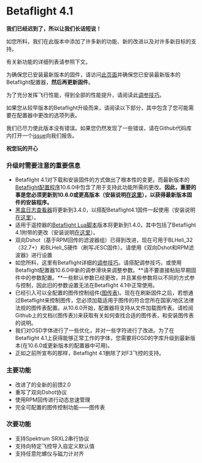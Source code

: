 # Betaflight 4.1

**我们已经迟到了，所以让我们长话短说！**

如您所料，我们在此版本中添加了许多新的功能、新的改进以及对许多新目标的支持。

有关新功能的详细列表请参照下文。

为确保您已安装最新版本的固件，请访问[此页面](https://github.com/betaflight/betaflight-configurator/releases)并确保您已安装最新版本的Betaflight配置器，**然后再更新固件**。

为了充分发挥飞行性能，得到全部的性能提升，请阅读此[调参技巧](../tiao-can-ji-qiao/betaflight-4.1.md)。

如果您从较早版本的Betaflight升级而来，请阅读以下部分，其中包含了您可能需要在配置器中更改的选项列表。

我们已尽力使此版本没有错误。如果您仍然发现了一些错误，请在Github代码库内打开一个[issue](https://github.com/betaflight/betaflight/issues)向我们报告。

**祝您玩的开心**  


### **升级时需要注意的重要信息**

* Betaflight 4.1对下载和安装固件的方式做出了根本性的变更。而最新版本的[Betaflight配置程序](https://github.com/betaflight/betaflight-configurator/releases)10.6.0中包含了用于支持此功能所需的更改。**因此，重要的事是您必须更新到10.6.0或更高版本（安装说明**[**在这里**](https://github.com/betaflight/betaflight-configurator#installation)**），以获得最新版本固件的安装程序。**
* [黑盒日志查看器](https://github.com/betaflight/blackbox-log-viewer/releases)将更新到3.4.0，以搭配Betaflight4.1固件一起使用（安装说明[在这里](https://github.com/betaflight/blackbox-log-viewer#installation)）。
* 适用于遥控器的[Betaflight Lua脚本](https://github.com/betaflight/betaflight-tx-lua-scripts/releases)版本将更新到1.4.0，其中包括了Betaflight 4.1附带的更改（安装说明[在这里](https://github.com/betaflight/betaflight-tx-lua-scripts#installing)）。
* 双向Dshot（基于RPM回传的滤波器组）已得到改进，现在可用于BLHeli\_32（32.7+）和BLHeli\_S硬件（刷写JESC固件）。请使用《双向Dshot和RPM滤波器》进行设置
* 如您所料，这里有Betaflight详细的[调参技巧](../tiao-can-ji-qiao/betaflight-4.1.md)。请搭配调参技巧，或使用Betaflight配置器10.6.0中新的调参滑块来调整参数。**请不要直接粘贴早期固件中的参数配置。**一些默认参数已经更改，并且某些参数将以不同的方式参与控制，因此旧的参数设置无法在Betaflight 4.1中正常使用。
* 已经引入可以全配置的图传控制组件\([图传表](http://mp.weixin.qq.com/s?__biz=Mzg4OTAzNzM5MA==&mid=2247484653&idx=1&sn=1d0ad0e942dc6c72aa7544623f1832f7&chksm=cff0b3ccf8873adae06185c0715ed8dea7412f132eb56f2ce7c319aebd21f739b93a685b3ff5&scene=21#wechat_redirect)\)。现在在刷新固件之后，若想通过Betaflight来控制图传，您必须加载适用于图传的符合您所在国家/地区法律法规的图传表配置。从10.6.0开始，配置器将支持从文件加载图传表。请检阅Github上的文档\(《图传表》\)来获取有关如何查找合适的图传表，和安装图传表的说明。
* 我们对OSD字体进行了一些优化，并对一些字符进行了改进。为了在Betaflight 4.1上获得能够正常工作的字体，您需要将OSD的字库升级到最新版本\(在10.6.0或更新版本的配置器中可用\)。
* 正如之前所宣布的那样，Betaflight 4.1删除了对F3飞控的支持。

### **主要功能**

* 改进了的全新的前馈2.0
* 重写了双向Dshot协议
* 使用RPM回传进行动态怠速管理
* 完全可配置的图传控制功能——图传表 

### **次要功能**

* 支持Spektrum SRXL2串行协议
* 支持向特定飞控导入自定义默认值
* 支持任意陀螺仪与磁力计对齐

